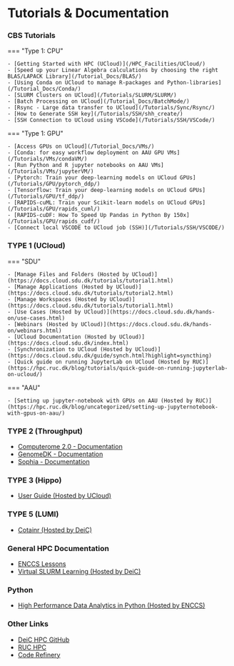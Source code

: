# Tutorials & Documentation

### CBS Tutorials

=== "Type 1: CPU"

    - [Getting Started with HPC (UCloud)](/HPC_Facilities/UCloud/)
    - [Speed up your Linear Algebra calculations by choosing the right BLAS/LAPACK Library](/Tutorial_Docs/BLAS/)
    - [Using Conda on UCloud to manage R-packages and Python-libraries](/Tutorial_Docs/Conda/)
    - [SLURM Clusters on UCloud](/Tutorials/SLURM/SLURM/)
    - [Batch Processing on UCloud](/Tutorial_Docs/BatchMode/)
    - [Rsync - Large data transfer to UCloud](/Tutorials/Sync/Rsync/)
    - [How to Generate SSH key](/Tutorials/SSH/shh_create/)
    - [SSH Connection to UCloud using VSCode](/Tutorials/SSH/VSCode/)

=== "Type 1: GPU"

    - [Access GPUs on UCloud](/Tutorial_Docs/VMs/)
    - [Conda: for easy workflow deployment on AAU GPU VMs](/Tutorials/VMs/condaVM/)
    - [Run Python and R jupyter notebooks on AAU VMs](/Tutorials/VMs/jupyterVM/)
    - [Pytorch: Train your deep-learning models on UCloud GPUs](/Tutorials/GPU/pytorch_ddp/)
    - [Tensorflow: Train your deep-learning models on UCloud GPUs](/Tutorials/GPU/tf_ddp/)
    - [RAPIDS-cuML: Train your Scikit-learn models on UCloud GPUs](/Tutorials/GPU/rapids_cuml/)
    - [RAPIDS-cuDF: How To Speed Up Pandas in Python By 150x](/Tutorials/GPU/rapids_cudf/)
    - [Connect local VSCODE to UCloud job (SSH)](/Tutorials/SSH/VSCODE/)

### TYPE 1 (UCloud) 

=== "SDU"

    - [Manage Files and Folders (Hosted by UCloud)](https://docs.cloud.sdu.dk/tutorials/tutorial1.html)
    - [Manage Applications (Hosted by UCloud)](https://docs.cloud.sdu.dk/tutorials/tutorial2.html)
    - [Manage Workspaces (Hosted by UCloud)](https://docs.cloud.sdu.dk/tutorials/tutorial1.html)
    - [Use Cases (Hosted by UCloud)](https://docs.cloud.sdu.dk/hands-on/use-cases.html)
    - [Webinars (Hosted by UCloud)](https://docs.cloud.sdu.dk/hands-on/webinars.html)
    - [UCloud Documentation (Hosted by UCloud)](https://docs.cloud.sdu.dk/index.html)
    - [Synchronization to UCloud (Hosted by UCloud)](https://docs.cloud.sdu.dk/guide/synch.html?highlight=syncthing)
    - [Quick guide on running JupyterLab on UCloud (Hosted by RUC)](https://hpc.ruc.dk/blog/tutorials/quick-guide-on-running-jupyterlab-on-ucloud/) 

=== "AAU"

    - [Setting up jupyter-notebook with GPUs on AAU (Hosted by RUC)](https://hpc.ruc.dk/blog/uncategorized/setting-up-jupyternotebook-with-gpus-on-aau/)

### TYPE 2 (Throughput)
- [Computerome 2.0 - Documentation](https://www.computerome.dk/wiki/high-performance-computing-hpc)
- [GenomeDK - Documentation](https://genome.au.dk/docs/)
- [Sophia - Documentation](https://dtu-sophia.github.io/docs/)

### TYPE 3 (Hippo)
- [User Guide (Hosted by UCloud)](https://docs.hpc-type3.sdu.dk/index.html)
### TYPE 5 (LUMI)
- [Cotainr (Hosted by DeiC)](https://www.deic.dk/da/news/2023-1-4/cotainr-vaerktoej-skal-goere-LUMI-brug-lettere)

### General HPC Documentation
- [ENCCS Lessons](https://enccs.se/lessons/)
- [Virtual SLURM Learning (Hosted by DeiC)](https://deic.dk/en/news/2022-11-21/virtual-slurm-learning-environment-ready)

### Python
- [High Performance Data Analytics in Python (Hosted by ENCCS)](https://enccs.github.io/hpda-python/) 

### Other Links
- [DeiC HPC GitHub](https://github.com/DeiC-HPC)
- [RUC HPC](https://hpc.ruc.dk/)
- [Code Refinery](https://coderefinery.org/)